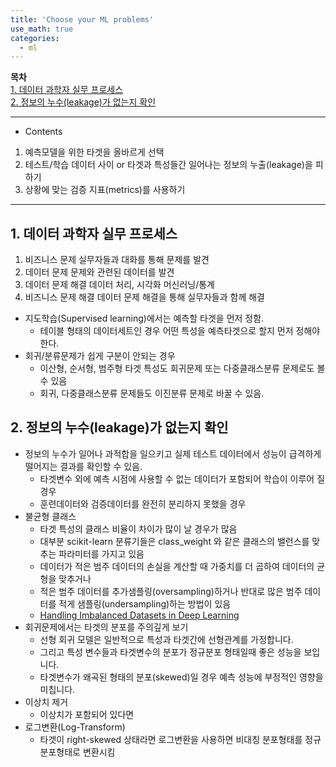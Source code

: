 ```yaml
---
title: 'Choose your ML problems'
use_math: true
categories:
  - ml
---
```


**목차**  
[1. 데이터 과학자 실무 프로세스](#1-데이터-과학자-실무-프로세스)  
[2. 정보의 누수(leakage)가 없는지 확인](#2-정보의-누수leakage가-없는지-확인)  



---
* Contents
1. 예측모델을 위한 타겟을 올바르게 선택
2. 테스트/학습 데이터 사이 or 타겟과 특성들간 일어나는 정보의 누출(leakage)을 피하기
3. 상황에 맞는 검증 지표(metrics)를 사용하기

---

## 1. 데이터 과학자 실무 프로세스
1. 비즈니스 문제
실무자들과 대화를 통해 문제를 발견
2. 데이터 문제
문제와 관련된 데이터를 발견
3. 데이터 문제 해결
데이터 처리, 시각화
머신러닝/통계
4. 비즈니스 문제 해결
데이터 문제 해결을 통해 실무자들과 함께 해결

* 지도학습(Supervised learning)에서는 예측할 타겟을 먼저 정함.
  * 테이블 형태의 데이터세트인 경우 어떤 특성을 예측타겟으로 할지 먼저 정해야 한다.
* 회귀/분류문제가 쉽게 구분이 안되는 경우
  * 이산형, 순서형, 범주형 타겟 특성도 회귀문제 또는 다중클래스분류 문제로도 볼 수 있음
  * 회귀, 다중클래스분류 문제들도 이진분류 문제로 바꿀 수 있음.

## 2. 정보의 누수(leakage)가 없는지 확인
* 정보의 누수가 일어나 과적합을 일으키고 실제 테스트 데이터에서 성능이 급격하게 떨어지는 결과를 확인할 수 있음.
  * 타겟변수 외에 예측 시점에 사용할 수 없는 데이터가 포함되어 학습이 이루어 질 경우
  * 훈련데이터와 검증데이터를 완전히 분리하지 못했을 경우
* 불균형 클래스
  * 타겟 특성의 클래스 비율이 차이가 많이 날 경우가 많음
  * 대부분 scikit-learn 분류기들은 class_weight 와 같은 클래스의 밸런스를 맞추는 파라미터를 가지고 있음
  * 데이터가 적은 범주 데이터의 손실을 계산할 때 가중치를 더 곱하여 데이터의 균형을 맞추거나
  * 적은 범주 데이터를 추가샘플링(oversampling)하거나 반대로 많은 범주 데이터를 적게 샘플링(undersampling)하는 방법이 있음
  * [Handling Imbalanced Datasets in Deep Learning](https://towardsdatascience.com/handling-imbalanced-datasets-in-deep-learning-f48407a0e758)
* 회귀문제에서는 타겟의 분포를 주의깊게 보기
  * 선형 회귀 모델은 일반적으로 특성과 타겟간에 선형관계를 가정합니다.
  * 그리고 특성 변수들과 타겟변수의 분포가 정규분포 형태일때 좋은 성능을 보입니다.
  * 타겟변수가 왜곡된 형태의 분포(skewed)일 경우 예측 성능에 부정적인 영향을 미칩니다.
* 이상치 제거
  * 이상치가 포함되어 있다면 
* 로그변환(Log-Transform)
  * 타겟이 right-skewed 상태라면 로그변환을 사용하면 비대칭 분포형태를 정규분포형태로 변환시킴

